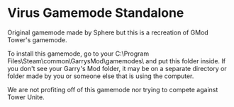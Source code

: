 # Virus Gamemode Standalone
Original gamemode made by Sphere but this is a recreation of GMod Tower's gamemode.

To install this gamemode, go to your C:\Program Files\Steam\common\GarrysMod\gamemodes\ and put this folder inside. If you don't see your Garry's Mod folder, it may be on a separate directory or folder made by you or someone else that is using the computer.

We are not profiting off of this gamemode nor trying to compete against Tower Unite.
